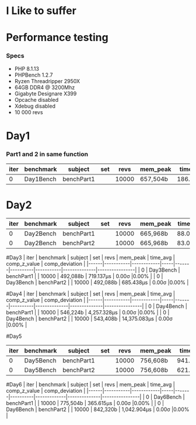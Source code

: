 # I Like to suffer


# Performance testing

### Specs 
* PHP 8.1.13
* PHPBench 1.2.7
* Ryzen Threadripper 2950X 
* 64GB DDR4 @ 3200Mhz
* Gigabyte Designare X399 
* Opcache disabled
* Xdebug disabled
* 10 000 revs


# Day1 
### Part1 and 2 in same function
| iter | benchmark | subject    | set | revs  | mem_peak | time_avg  | comp_z_value | comp_deviation | 
| ------|-----------|------------|-----|-------|----------|-----------|--------------|---------------- |
| 0    | Day1Bench | benchPart1 |     | 10000 | 657,504b | 186.824μs | 0.00σ       |0.00%         | 


# Day2
| iter | benchmark | subject    | set | revs  | mem_peak | time_avg | comp_z_value | comp_deviation | 
|------|-----------|------------|-----|-------|----------|----------|--------------|----------------|
| 0    | Day2Bench | benchPart1 |     | 10000 | 665,968b | 88.019μs | 0.00σ        |0.00%         |
| 0    | Day2Bench | benchPart2 |     | 10000 | 665,968b | 83.016μs | 0.00σ        |0.00%         |

#Day3
| iter | benchmark | subject    | set | revs  | mem_peak | time_avg  | comp_z_value | comp_deviation |
|------|-----------|------------|-----|-------|----------|-----------|--------------|----------------|
| 0    | Day3Bench | benchPart1 |     | 10000 | 492,088b | 719.137μs | 0.00σ        |0.00%         |
| 0    | Day3Bench | benchPart2 |     | 10000 | 492,088b | 685.438μs | 0.00σ        |0.00%         |

#Day4
| iter | benchmark | subject    | set | revs  | mem_peak | time_avg     | comp_z_value | comp_deviation |
|------|-----------|------------|-----|-------|----------|--------------|--------------|----------------|
| 0    | Day4Bench | benchPart1 |     | 10000 | 546,224b | 4,257.328μs  | 0.00σ       |0.00%         |
| 0    | Day4Bench | benchPart2 |     | 10000 | 543,408b | 14,375.083μs | 0.00σ       |0.00%         |

#Day5

| iter | benchmark | subject    | set | revs  | mem_peak | time_avg  | comp_z_value | comp_deviation |
|------|-----------|------------|-----|-------|----------|-----------|--------------|----------------|
| 0    | Day5Bench | benchPart1 |     | 10000 | 756,608b | 941.389μs | 0.00σ        |0.00%         |
| 0    | Day5Bench | benchPart2 |     | 10000 | 756,608b | 621.572μs | 0.00σ        |0.00%         |


#Day6
| iter | benchmark | subject    | set | revs  | mem_peak | time_avg    | comp_z_value | comp_deviation |
|------|-----------|------------|-----|-------|----------|-------------|--------------|----------------|
| 0    | Day6Bench | benchPart1 |     | 10000 | 775,504b | 365.615μs   | 0.00σ        |0.00%         |
| 0    | Day6Bench | benchPart2 |     | 10000 | 842,320b | 1,042.904μs | 0.00σ        |0.00%         |